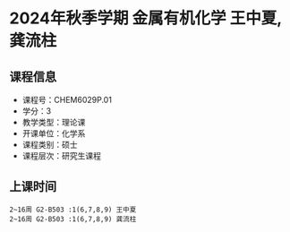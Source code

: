 # 2024年秋季学期 金属有机化学 王中夏, 龚流柱






## 课程信息

- 课程号：CHEM6029P.01
- 学分：3
- 教学类型：理论课
- 开课单位：化学系
- 课程类别：硕士
- 课程层次：研究生课程

## 上课时间

```
2~16周 G2-B503 :1(6,7,8,9) 王中夏
2~16周 G2-B503 :1(6,7,8,9) 龚流柱
```

